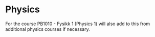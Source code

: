 # Physics
For the course PB1010 - Fysikk 1 (Physics 1) will also add to this from additional physics courses if necessary.
